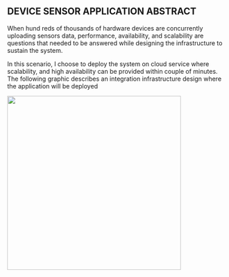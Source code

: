 ## DEVICE SENSOR APPLICATION ABSTRACT
<p>When hund
reds of thousands of hardware devices are concurrently uploading sensors data, performance, availability, 
and scalability are questions that needed to be answered while designing the infrastructure to sustain the system.</p>
<p>In this scenario, I choose to deploy the system on cloud service where scalability, and high availability can be provided within couple of minutes.  
The following graphic describes an integration infrastructure design where the application will be deployed</p>

<img src="https://00e9e64bac8c14528b3efd337bfa8c615acf7f58d6aa53fecf-apidata.googleusercontent.com/download/storage/v1/b/josue-kula-static/o/design_abstract%2Fjosue-kula-aws-design.png?qk=AD5uMEsiScUkK8nDz7Q-yDRqEi5bBmGgpLPeOd_XrRk50e4D0GZZx8wn6Cdj7kARLT8v0V2_oqywx1GdF5Em8Ib6lbaTgDNqmdq7K9pplxqweakTl7pBRytM9Uy6yQ-aQRzev9to2a_pcu-CzTas8FDtrHigqwe27mdUD93aMuRvGy_hKhct2X0yc5QyRLhKdWwT7CxIrGqNhlcaeotnSktow6qlTWq6FF5WhgKKjiXXJ9hcSWM7oT8QSNs1958aW0WnguU_dJtG1ftkW0JETwsyBKcOddGPDw7VzYIhcq1VjLAaC1eZUs2KXHhZPFjPExru5aWppiGOe-pttyovvIvBzjRsqb8EBcABwyM_cjTgV_rV2yXsW0MC7-HtoPeOnbAkKeYvCxnIDrIWfZGcChAtGAJ-9CPyg9eqI1LCuUZ2jEQcSFi7cmyQI5YrXaRHr85Dtnh_SUo1i51yt7sSY7qHiU1owOwtMnRXlGKg9O3vjq_2vzQjb-Ixk6tfZk6SZ58f62tn08sqX-kP5M9DsmoJrUenrAYRGpBBK6_mjhefhuMT2pIp37y4hEh72eq4M18Y95JbIYfIJ-N1gz0D227dBQMoxbXIWXFEn_Q7lS_uV4XfLF9m8hcl9roT0ZPwDWgHyZD6bw3wsiHEELWKP8ztkOe-2OkMZbgpWwvbdRK1q3Jb8soprFocTistaogj5Us3P-HIJbAJEeC7o5HpvolsLWZMi8YYzXtk4rLA0wLG6pCVl7i8Mp4sv-WVKgB5eIDwteCW6DXOx_mjRI2WIRNsJtH2eNXs5x6UoDd4Q0KVU1wzM81NqeZ-BS88_iOj-UjCoWDfbaNnJI3kiVJn9MS9uaXA1VSrIg" width="400" height="400" align="middle" />